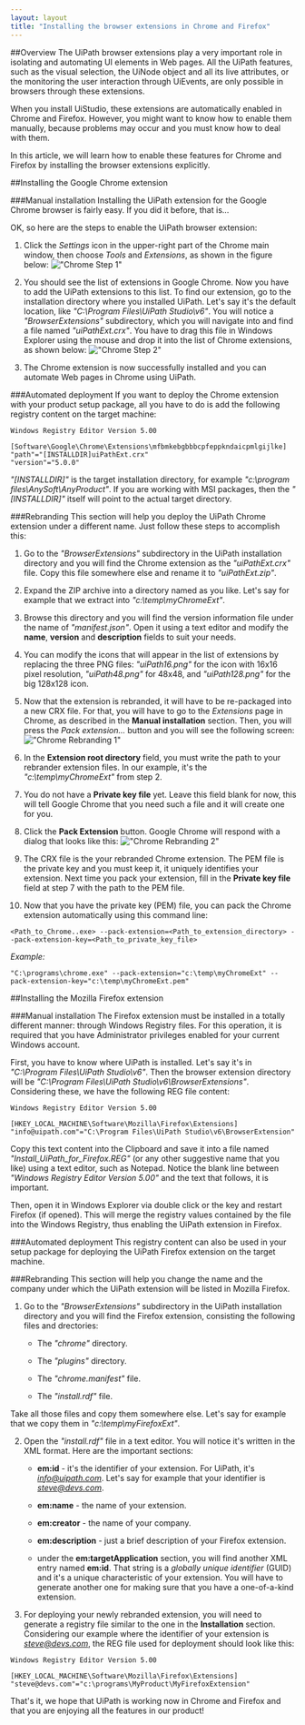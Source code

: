 ```yaml
---
layout: layout
title: "Installing the browser extensions in Chrome and Firefox"
---
```


##Overview
The UiPath browser extensions play a very important role in isolating and automating UI elements in Web pages. All the UiPath features, such as the visual selection, the UiNode object and all its live attributes, or the monitoring the user interaction through UiEvents, are only possible in browsers through these extensions.

When you install UiStudio, these extensions are automatically enabled in Chrome and Firefox. However, you might want to know how to enable them manually, because problems may occur and you must know how to deal with them.

In this article, we will learn how to enable these features for Chrome and Firefox by installing the browser extensions explicitly.

##Installing the Google Chrome extension

###Manual installation
Installing the UiPath extension for the Google Chrome browser is fairly easy. If you did it before, that is...

OK, so here are the steps to enable the UiPath browser extension:

1.  Click the *Settings* icon in the upper-right part of the Chrome main window, then choose *Tools* and *Extensions*, as shown in the figure below:
    !["Chrome Step 1"](/img/blog/Chrome_step_1.jpg)

2.  You should see the list of extensions in Google Chrome. Now you have to add the UiPath extensions to this list. To find our extension, go to the installation directory where you installed UiPath. Let's say it's the default location, like *"C:\Program Files\UiPath Studio\v6"*. You will notice a *"BrowserExtensions"* subdirectory, which you will navigate into and find a file named *"uiPathExt.crx"*. You have to drag this file in Windows Explorer using the mouse and drop it into the list of Chrome extensions, as shown below:
    !["Chrome Step 2"](/img/blog/Chrome_step_2.jpg)

3.  The Chrome extension is now successfully installed and you can automate Web pages in Chrome using UiPath.

###Automated deployment
If you want to deploy the Chrome extension with your product setup package, all you have to do is add the following registry content on the target machine:

```
Windows Registry Editor Version 5.00
 
[Software\Google\Chrome\Extensions\mfbmkebgbbbcpfeppkndaicpmlgijlke]
"path"="[INSTALLDIR]uiPathExt.crx"
"version"="5.0.0"
```

*"[INSTALLDIR]"* is the target installation directory, for example *"c:\program files\AnySoft\AnyProduct\"*. If you are working with MSI packages, then the *"[INSTALLDIR]"* itself will point to the actual target directory.

###Rebranding
This section will help you deploy the UiPath Chrome extension under a different name. Just follow these steps to accomplish this:

1.	Go to the *"BrowserExtensions"* subdirectory in the UiPath installation directory and you will find the Chrome extension as the *"uiPathExt.crx"* file. Copy this file somewhere else and rename it to *"uiPathExt.zip"*.

2.	Expand the ZIP archive into a directory named as you like. Let's say for example that we extract into *"c:\temp\myChromeExt"*.

3.	Browse this directory and you will find the version information file under the name of *"manifest.json"*. Open it using a text editor and modify the **name**, **version** and **description** fields to suit your needs.

4.	You can modify the icons that will appear in the list of extensions by replacing the three PNG files: *"uiPath16.png"* for the icon with 16x16 pixel resolution, *"uiPath48.png"* for 48x48, and *"uiPath128.png"* for the big 128x128 icon.

5.	Now that the extension is rebranded, it will have to be re-packaged into a new CRX file. For that, you will have to go to the *Extensions* page in Chrome, as described in the **Manual installation** section. Then, you will press the *Pack extension...* button and you will see the following screen:
	!["Chrome Rebranding 1"](/img/blog/Chrome_rebranding_1.jpg)

6.	In the **Extension root directory** field, you must write the path to your rebrander extension files. In our example, it's the *"c:\temp\myChromeExt"* from step 2.

7.	You do not have a **Private key file** yet. Leave this field blank for now, this will tell Google Chrome that you need such a file and it will create one for you.

8.	Click the **Pack Extension** button. Google Chrome will respond with a dialog that looks like this:
	!["Chrome Rebranding 2"](/img/blog/Chrome_rebranding_2.jpg)

9. 	The CRX file is the your rebranded Chrome extension. The PEM file is the private key and you must keep it, it uniquely identifies your extension. Next time you pack your extension, fill in the **Private key file** field at step 7 with the path to the PEM file.

10.	Now that you have the private key (PEM) file, you can pack the Chrome extension automatically using this command line:

```
<Path_to_Chrome..exe> --pack-extension=<Path_to_extension_directory> --pack-extension-key=<Path_to_private_key_file>
```

*Example:*

```
"C:\programs\chrome.exe" --pack-extension="c:\temp\myChromeExt" --pack-extension-key="c:\temp\myChromeExt.pem"
```

##Installing the Mozilla Firefox extension

###Manual installation
The Firefox extension must be installed in a totally different manner: through Windows Registry files. For this operation, it is required that you have Administrator privileges enabled for your current Windows account.

First, you have to know where UiPath is installed. Let's say it's in *"C:\Program Files\UiPath Studio\v6"*. Then the browser extension directory will be *"C:\Program Files\UiPath Studio\v6\BrowserExtensions"*. Considering these, we have the following REG file content:

```
Windows Registry Editor Version 5.00
 
[HKEY_LOCAL_MACHINE\Software\Mozilla\Firefox\Extensions]
"info@uipath.com"="C:\Program Files\UiPath Studio\v6\BrowserExtension"
```

Copy this text content into the Clipboard and save it into a file named *"Install_UiPath_for_Firefox.REG"* (or any other suggestive name that you like) using a text editor, such as Notepad. Notice the blank line between *"Windows Registry Editor Version 5.00"* and the text that follows, it is important.

Then, open it in Windows Explorer via double click or the *<Enter>* key and restart Firefox (if opened). This will merge the registry values contained by the file into the Windows Registry, thus enabling the UiPath extension in Firefox.

###Automated deployment
This registry content can also be used in your setup package for deploying the UiPath Firefox extension on the target machine.

###Rebranding
This section will help you change the name and the company under which the UiPath extension will be listed in Mozilla Firefox.

1.	Go to the *"BrowserExtensions"* subdirectory in the UiPath installation directory and you will find the Firefox extension, consisting the following files and drectories: 

	* The *"chrome"* directory. 
	
	* The *"plugins"* directory. 
	
	* The *"chrome.manifest"* file. 
	
	* The *"install.rdf"* file. 
	
Take all those files and copy them somewhere else. Let's say for example that we copy them in *"c:\temp\myFirefoxExt"*.

2.	Open the *"install.rdf"* file in a text editor. You will notice it's written in the XML format. Here are the important sections:

	* **em:id** - it's the identifier of your extension. For UiPath, it's *info@uipath.com*. Let's say for example that your identifier is *steve@devs.com*.
	
	* **em:name** - the name of your extension.
	
	* **em:creator** - the name of your company.
	
	* **em:description** - just a brief description of your Firefox extension.
	
	* under the **em:targetApplication** section, you will find another XML entry named **em:id**. That string is a *globally unique identifier* (GUID) and it's a unique characteristic of your extension. You will have to generate another one for making sure that you have a one-of-a-kind extension.
	
3.	For deploying your newly rebranded extension, you will need to generate a registry file similar to the one in the **Installation** section. Considering our example where the identifier of your extension is *steve@devs.com*, the REG file used for deployment should look like this:

```
Windows Registry Editor Version 5.00
 
[HKEY_LOCAL_MACHINE\Software\Mozilla\Firefox\Extensions]
"steve@devs.com"="c:\programs\MyProduct\MyFirefoxExtension"
```


That's it, we hope that UiPath is working now in Chrome and Firefox and that you are enjoying all the features in our product!
